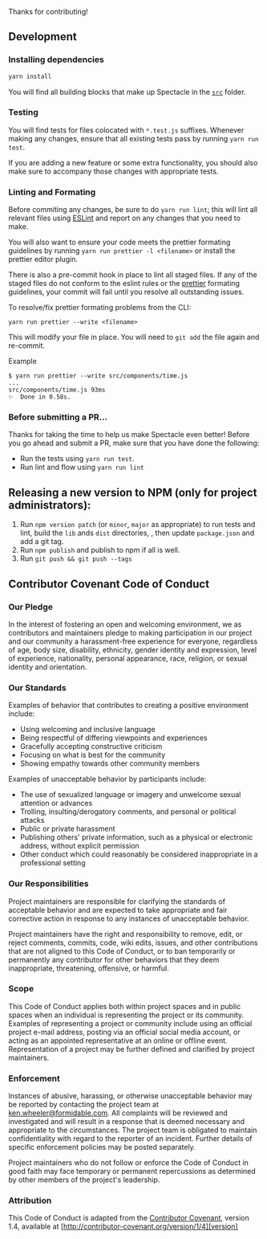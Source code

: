 Thanks for contributing!

## Development

### Installing dependencies

```bash
yarn install
```

You will find all building blocks that make up Spectacle in the [`src`](src) folder.

### Testing

You will find tests for files colocated with `*.test.js` suffixes. Whenever making any changes, ensure that all existing tests pass by running `yarn run test`.

If you are adding a new feature or some extra functionality, you should also make sure to accompany those changes with appropriate tests.

### Linting and Formating

Before commiting any changes, be sure to do `yarn run lint`; this will lint all relevant files using [ESLint](http://eslint.org/) and report on any changes that you need to make.

You will also want to ensure your code meets the prettier formating guidelines by running `yarn run prettier -l <filename>` or install the prettier editor plugin.

There is also a pre-commit hook in place to lint all staged files. If any of the staged files do not conform to the eslint rules or the [prettier](https://prettier.io/) formating guidelines, your commit will fail until you resolve all outstanding issues.

To resolve/fix prettier formating problems from the CLI:

```
yarn run prettier --write <filename>
```

This will modify your file in place. You will need to `git add` the file again and re-commit.

Example

```
$ yarn run prettier --write src/components/time.js
...
src/components/time.js 93ms
✨  Done in 0.58s.
```

### Before submitting a PR...

Thanks for taking the time to help us make Spectacle even better! Before you go ahead and submit a PR, make sure that you have done the following:

* Run the tests using `yarn run test`.
* Run lint and flow using `yarn run lint`

## Releasing a new version to NPM (only for project administrators):

1.  Run `npm version patch` (or `minor`, `major` as appropriate) to run tests and lint, build the `lib` ands `dist` directories, , then update `package.json` and add a git tag.
2.  Run `npm publish` and publish to npm if all is well.
3.  Run `git push && git push --tags`

## Contributor Covenant Code of Conduct

### Our Pledge

In the interest of fostering an open and welcoming environment, we as
contributors and maintainers pledge to making participation in our project and
our community a harassment-free experience for everyone, regardless of age, body
size, disability, ethnicity, gender identity and expression, level of experience,
nationality, personal appearance, race, religion, or sexual identity and
orientation.

### Our Standards

Examples of behavior that contributes to creating a positive environment
include:

* Using welcoming and inclusive language
* Being respectful of differing viewpoints and experiences
* Gracefully accepting constructive criticism
* Focusing on what is best for the community
* Showing empathy towards other community members

Examples of unacceptable behavior by participants include:

* The use of sexualized language or imagery and unwelcome sexual attention or
  advances
* Trolling, insulting/derogatory comments, and personal or political attacks
* Public or private harassment
* Publishing others' private information, such as a physical or electronic
  address, without explicit permission
* Other conduct which could reasonably be considered inappropriate in a
  professional setting

### Our Responsibilities

Project maintainers are responsible for clarifying the standards of acceptable
behavior and are expected to take appropriate and fair corrective action in
response to any instances of unacceptable behavior.

Project maintainers have the right and responsibility to remove, edit, or
reject comments, commits, code, wiki edits, issues, and other contributions
that are not aligned to this Code of Conduct, or to ban temporarily or
permanently any contributor for other behaviors that they deem inappropriate,
threatening, offensive, or harmful.

### Scope

This Code of Conduct applies both within project spaces and in public spaces
when an individual is representing the project or its community. Examples of
representing a project or community include using an official project e-mail
address, posting via an official social media account, or acting as an appointed
representative at an online or offline event. Representation of a project may be
further defined and clarified by project maintainers.

### Enforcement

Instances of abusive, harassing, or otherwise unacceptable behavior may be
reported by contacting the project team at ken.wheeler@formidable.com. All
complaints will be reviewed and investigated and will result in a response that
is deemed necessary and appropriate to the circumstances. The project team is
obligated to maintain confidentiality with regard to the reporter of an incident.
Further details of specific enforcement policies may be posted separately.

Project maintainers who do not follow or enforce the Code of Conduct in good
faith may face temporary or permanent repercussions as determined by other
members of the project's leadership.

### Attribution

This Code of Conduct is adapted from the [Contributor Covenant][homepage], version 1.4,
available at [http://contributor-covenant.org/version/1/4][version]

[homepage]: http://contributor-covenant.org
[version]: http://contributor-covenant.org/version/1/4/
